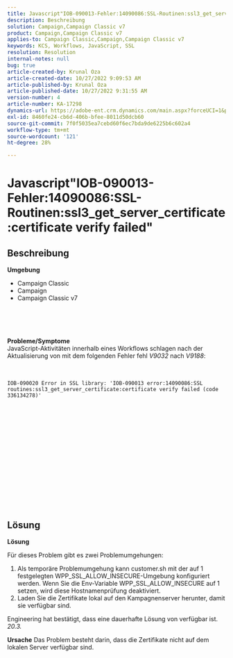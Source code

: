 ```yaml
---
title: Javascript"IOB-090013-Fehler:14090086:SSL-Routinen:ssl3_get_server_certificate:certificate verify failed"
description: Beschreibung
solution: Campaign,Campaign Classic v7
product: Campaign,Campaign Classic v7
applies-to: Campaign Classic,Campaign,Campaign Classic v7
keywords: KCS, Workflows, JavaScript, SSL
resolution: Resolution
internal-notes: null
bug: true
article-created-by: Krunal Oza
article-created-date: 10/27/2022 9:09:53 AM
article-published-by: Krunal Oza
article-published-date: 10/27/2022 9:31:55 AM
version-number: 4
article-number: KA-17298
dynamics-url: https://adobe-ent.crm.dynamics.com/main.aspx?forceUCI=1&pagetype=entityrecord&etn=knowledgearticle&id=c6f6931b-d755-ed11-bba2-6045bd006c82
exl-id: 8460fe24-cb6d-406b-bfee-8011d50dcb60
source-git-commit: 7f0f5035ea7cebd60f6ec7bda9de6225b6c602a4
workflow-type: tm+mt
source-wordcount: '121'
ht-degree: 28%

---
```


# Javascript&quot;IOB-090013-Fehler:14090086:SSL-Routinen:ssl3_get_server_certificate:certificate verify failed&quot;

## Beschreibung

<b>Umgebung</b>
- Campaign Classic
- Campaign
- Campaign Classic v7

<br><br> <br><br><b>Probleme/Symptome</b>
<br>JavaScript-Aktivitäten innerhalb eines Workflows schlagen nach der Aktualisierung von mit dem folgenden Fehler fehl *V9032* nach *V9188*: <br><br><br>

```
IOB-090020 Error in SSL library: 'IOB-090013 error:14090086:SSL routines:ssl3_get_server_certificate:certificate verify failed (code 336134278)'
```


<br> <br><br>
<br> <br><br> <br>

<br><br><br> <br><br> <br>

## Lösung


<b>Lösung</b>

Für dieses Problem gibt es zwei Problemumgehungen:
1. Als temporäre Problemumgehung kann customer.sh mit der auf 1 festgelegten WPP_SSL_ALLOW_INSECURE-Umgebung konfiguriert werden. Wenn Sie die Env-Variable WPP_SSL_ALLOW_INSECURE auf 1 setzen, wird diese Hostnamenprüfung deaktiviert. 
2. Laden Sie die Zertifikate lokal auf den Kampagnenserver herunter, damit sie verfügbar sind.

Engineering hat bestätigt, dass eine dauerhafte Lösung von verfügbar ist. *20.3.*



<b>Ursache</b>
Das Problem besteht darin, dass die Zertifikate nicht auf dem lokalen Server verfügbar sind.
